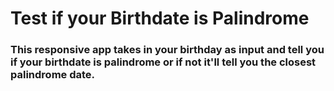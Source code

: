 # Test if your Birthdate is Palindrome

### This responsive app takes in your birthday as input and tell you if your birthdate is palindrome or if not it'll tell you the closest palindrome date.

